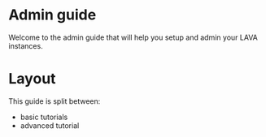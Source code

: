 # Admin guide

Welcome to the admin guide that will help you setup and admin your LAVA
instances.

# Layout

This guide is split between:

* basic tutorials
* advanced tutorial
